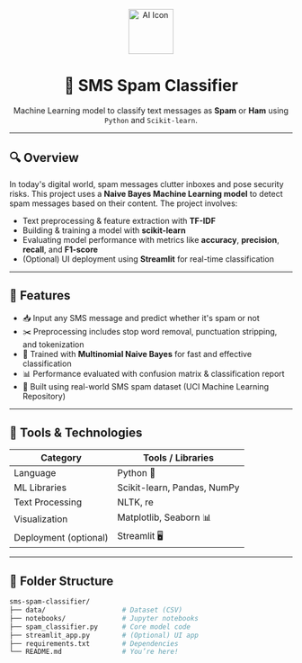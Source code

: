 <p align="center">
  <img src="https://img.icons8.com/emoji/96/robot-emoji.png" width="80" alt="AI Icon"/>
</p>

<h1 align="center">📩 SMS Spam Classifier</h1>

<p align="center">
  Machine Learning model to classify text messages as <b>Spam</b> or <b>Ham</b> using <code>Python</code> and <code>Scikit-learn</code>.
</p>

---

## 🔍 Overview

In today's digital world, spam messages clutter inboxes and pose security risks. This project uses a **Naive Bayes Machine Learning model** to detect spam messages based on their content. The project involves:
- Text preprocessing & feature extraction with **TF-IDF**
- Building & training a model with **scikit-learn**
- Evaluating model performance with metrics like **accuracy**, **precision**, **recall**, and **F1-score**
- (Optional) UI deployment using **Streamlit** for real-time classification

---

## 🧠 Features

- 📥 Input any SMS message and predict whether it's spam or not
- ✂️ Preprocessing includes stop word removal, punctuation stripping, and tokenization
- 🤖 Trained with **Multinomial Naive Bayes** for fast and effective classification
- 📊 Performance evaluated with confusion matrix & classification report
- 🧪 Built using real-world SMS spam dataset (UCI Machine Learning Repository)

---

## 🧰 Tools & Technologies

| Category         | Tools / Libraries              |
|------------------|-------------------------------|
| Language         | Python 🐍                     |
| ML Libraries     | Scikit-learn, Pandas, NumPy   |
| Text Processing  | NLTK, re                      |
| Visualization    | Matplotlib, Seaborn 📊        |
| Deployment (optional) | Streamlit 🖥️               |

---

## 📂 Folder Structure

```bash
sms-spam-classifier/
├── data/                   # Dataset (CSV)
├── notebooks/              # Jupyter notebooks
├── spam_classifier.py      # Core model code
├── streamlit_app.py        # (Optional) UI app
├── requirements.txt        # Dependencies
└── README.md               # You’re here!
